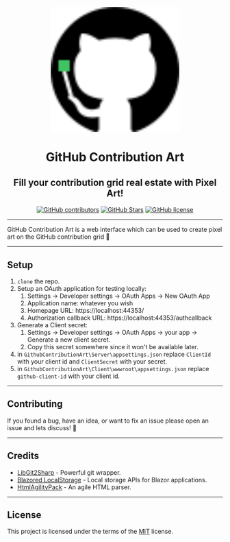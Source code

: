 <div align="center"> 

<img src="GithubContributionArt\Client\wwwroot\images\avatar.svg" alt="drawing" width="300px"/>

# GitHub Contribution Art

## Fill your contribution grid real estate with Pixel Art!

[![GitHub contributors](https://img.shields.io/github/contributors/mantinband/github-contribution-art)](https://GitHub.com/mantinband/github-contribution-art/graphs/contributors/) [![GitHub Stars](https://img.shields.io/github/stars/mantinband/github-contribution-art.svg)](https://github.com/mantinband/github-contribution-art/stargazers) [![GitHub license](https://img.shields.io/github/license/mantinband/github-contribution-art)](https://github.com/mantinband/github-contribution-art/blob/main/LICENSE)

</div>

---

GitHub Contribution Art is a web interface which can be used to create pixel art on the GitHub contribution grid 💪

---

## Setup

1. `clone` the repo.
2. Setup an OAuth application for testing locally:
   1. Settings -> Developer settings -> OAuth Apps -> New OAuth App
   2. Application name: whatever you wish
   3. Homepage URL: https://localhost:44353/
   4. Authorization callback URL: https://localhost:44353/authcallback
3. Generate a Client secret:
   1. Settings -> Developer settings -> OAuth Apps -> your app -> Generate a new client secret.
   2. Copy this secret somewhere since it won't be available later.
4. in `GithubContributionArt\Server\appsettings.json` replace `ClientId` with your client id and `ClientSecret` with your secret.
5. in `GithubContributionArt\Client\wwwroot\appsettings.json` replace `github-client-id` with your client id.

---

## Contributing

If you found a bug, have an idea, or want to fix an issue please open an issue and lets discuss! 💪

---

## Credits

- [LibGit2Sharp](https://github.com/libgit2/libgit2sharp) - Powerful git wrapper.
- [Blazored LocalStorage](https://github.com/Blazored/LocalStorage) - Local storage APIs for Blazor applications.
- [HtmlAgilityPack](https://github.com/zzzprojects/html-agility-pack) - An agile HTML parser.

---

## License

This project is licensed under the terms of the [MIT](https://github.com/mantinband/github-contribution-art/blob/main/LICENSE) license.